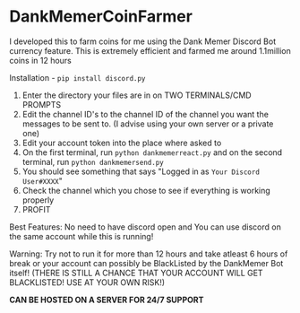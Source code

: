 # DankMemerCoinFarmer
I developed this to farm coins for me using the Dank Memer Discord Bot currency feature. This is extremely efficient and farmed me around 1.1million coins in 12 hours

Installation - `pip install discord.py`

1. Enter the directory your files are in on TWO TERMINALS/CMD PROMPTS
2. Edit the channel ID's to the channel ID of the channel you want the messages to be sent to. (I advise using your own server or a private one)
3. Edit your account token into the place where asked to
4. On the first terminal, run `python dankmemerreact.py` and on the second terminal, run `python dankmemersend.py`
5. You should see something that says "Logged in as `Your Discord User#XXXX`"
6. Check the channel which you chose to see if everything is working properly
7. PROFIT

Best Features: No need to have discord open and You can use discord on the same account while this is running!

Warning: Try not to run it for more than 12 hours and take atleast 6 hours of break or your account can possibly be BlackListed by the DankMemer Bot itself! (THERE IS STILL A CHANCE THAT YOUR ACCOUNT WILL GET BLACKLISTED! USE AT YOUR OWN RISK!)

**CAN BE HOSTED ON A SERVER FOR 24/7 SUPPORT**

